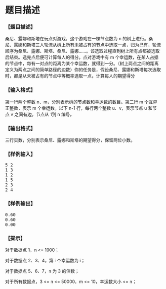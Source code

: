 # 题目描述


<h3>
【题目描述】
</h3>
<p>
桑尼、露娜和斯塔在玩点对游戏，这个游戏在一棵节点数为 n 的树上进行。桑尼、露娜和斯塔三人轮流从树上所有未被占有的节点中选取一点，归为己有，轮流顺序为桑尼、露娜、斯塔、桑尼、露娜……。该选取过程直到树上所有点都被选取后结束。选完点后便可计算每人的得分。点对游戏中有 m 个幸运数，在某人占据的节点中，每有一对点的距离为某个幸运数，就得到一分。（树上两点之间的距离定义为两点之间的简单路径的边数）你的任务是，假设桑尼、露娜和斯塔每次选取时，都是从未被占有的节点中等概率选取一点，计算每人的期望得分
</p>
<h3>
【输入格式】
</h3>
<p>
第一行两个整数 n、m，分别表示树的节点数和幸运数的数目。第二行 m 个互异正整数，表示 m 个幸运数。以下 n-1 行，每行两个整数 u、v，表示节点 u 和节点 v 之间有边。节点从 1到 n 编号。
</p>
<h3>
【输出格式】
</h3>
<p>
三行实数，分别表示桑尼、露娜和斯塔的期望得分，保留两位小数。
</p>
<h3>
【样例输入】
</h3>
<pre>5 2
1 3
1 2
1 5
2 3
2 4
</pre>
<h3>
【样例输出】
</h3>
<pre>0.60
0.60
0.00
</pre>
<h3>
【提示】
</h3>
<p>
对于数据点 1，n &lt;= 1000；
</p>
<p>
对于数据点 2、3、4，第 i 个幸运数为 i；
</p>
<p>
对于数据点 5、6、7，n 为 3 的倍数；
</p>
<p>
对于所有数据点，3 &lt;= n &lt;= 50000，m &lt;= 10，幸运数大小 &lt;= n；
</p>
